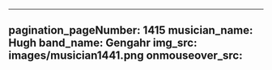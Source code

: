 ------
pagination_pageNumber: 1415
musician_name: Hugh
band_name: Gengahr
img_src: images/musician1441.png
onmouseover_src: 
------